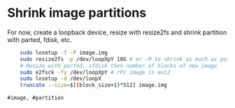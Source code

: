 # Shrink image partitions

For now, create a loopback device, resize with resize2fs and shrink partition with parted, fdisk, etc.
```bash
    sudo losetup -f -P image.img
    sudo resize2fs -p /dev/loopXpY 10G # or -M to shrink as much as possible
    # Resize with parted, sfdisk then number of blocks of new image
    sudo e2fsck -fy /dev/loopXpY # rPi image is ext2
    sudo losetup -d /dev/loopX
    truncate --size=$[(block_size+1)*512] image.img
```
    #image, #partition

